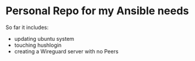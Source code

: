 # Personal Repo for my Ansible needs

So far it includes:

- updating ubuntu system
- touching hushlogin
- creating a Wireguard server with no Peers
